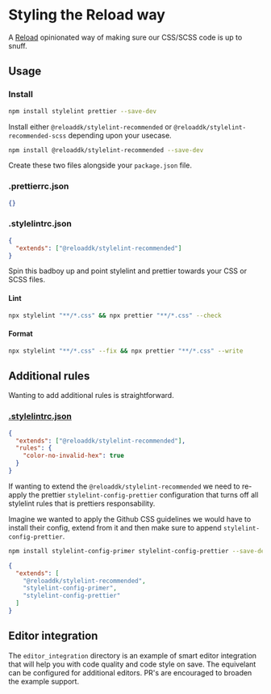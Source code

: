 # Styling the Reload way

A [Reload](https://reload.dk/) opinionated way of making sure our CSS/SCSS code is up to snuff.

## Usage

### Install

```sh
npm install stylelint prettier --save-dev
```

Install either `@reloaddk/stylelint-recommended` or `@reloaddk/stylelint-recommended-scss`
depending upon your usecase.

```sh
npm install @reloaddk/stylelint-recommended --save-dev
```

Create these two files alongside your `package.json` file.

### .prettierrc.json

```json
{}
```

### .stylelintrc.json

```json
{
  "extends": ["@reloaddk/stylelint-recommended"]
}
```

Spin this badboy up and point stylelint and prettier towards your CSS or SCSS files.

#### Lint

```sh
npx stylelint "**/*.css" && npx prettier "**/*.css" --check
```

#### Format

```sh
npx stylelint "**/*.css" --fix && npx prettier "**/*.css" --write
```

## Additional rules

Wanting to add additional rules is straightforward.

### [.stylelintrc.json](https://stylelint.io/user-guide/configure#rules)

```json
{
  "extends": ["@reloaddk/stylelint-recommended"],
  "rules": {
    "color-no-invalid-hex": true
  }
}
```

If wanting to extend the `@reloaddk/stylelint-recommended` we need to re-apply
the prettier `stylelint-config-prettier` configuration that turns off all
stylelint rules that is prettiers responsability.

Imagine we wanted to apply the Github CSS guidelines we would have to install
their config, extend from it and then make sure to append `stylelint-config-prettier`.

```sh
npm install stylelint-config-primer stylelint-config-prettier --save-dev
```

```json
{
  "extends": [
    "@reloaddk/stylelint-recommended",
    "stylelint-config-primer",
    "stylelint-config-prettier"
  ]
}
```

## Editor integration

The `editor_integration` directory is an example of smart editor integration
that will help you with code quality and code style on save.
The equivelant can be configured for additional editors.
PR's are encouraged to broaden the example support.
